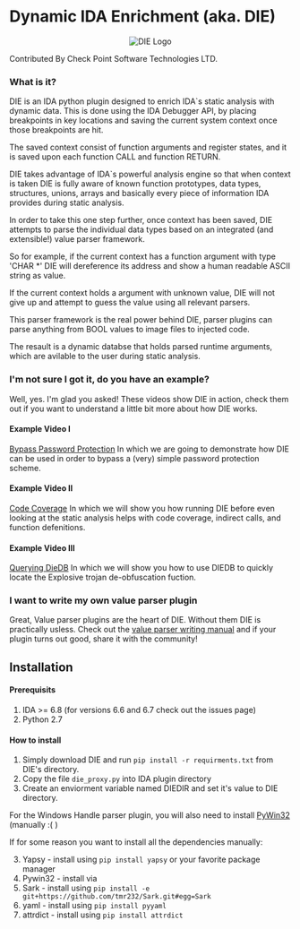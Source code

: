 Dynamic IDA Enrichment (aka. DIE)
=================================

<p align="center">
<img src="https://github.com/ynvb/DIE/blob/master/DIE/icons/logo.png" alt="DIE Logo"/>
</p>

Contributed By Check Point Software Technologies LTD.

### What is it?

DIE is an IDA python plugin designed to enrich IDA`s static analysis with dynamic data.
This is done using the IDA Debugger API, by placing breakpoints in key locations and saving the current system context once those breakpoints are hit.

The saved context consist of function arguments and register states, and it is saved upon each function CALL and function RETURN.

DIE takes advantage of IDA`s powerful analysis engine so that when context is taken DIE is fully aware of known function prototypes, data types, structures, unions, arrays and basically every piece of information IDA provides during static analysis.

In order to take this one step further, once context has been saved, DIE attempts to parse the individual data types based on an integrated (and extensible!) value parser framework.

So for example, if the current context has a function argument with type 'CHAR *' DIE will dereference its address and show a human readable ASCII string as value.

If the current context holds a argument with unknown value, DIE will not give up and attempt to guess the value using all relevant parsers.

This parser framework is the real power behind DIE, parser plugins can parse anything from BOOL values to image files to injected code.

The resault is a dynamic databse that holds parsed runtime arguments, which are avilable to the user during static analysis.

### I'm not sure I got it, do you have an example?

Well, yes. I'm glad you asked!
These videos show DIE in action, check them out if you want to understand a little bit more about how DIE works.

#### Example Video I
[Bypass Password Protection](https://vimeo.com/130815897)
In which we are going to demonstrate how DIE can be used in order to bypass a (very) simple password protection scheme.

#### Example Video II
[Code Coverage](https://vimeo.com/130815898)
In which we will show you how running DIE before even looking at the static analysis helps with code coverage, indirect calls, and function defenitions.

#### Example Video III
[Querying DieDB](https://vimeo.com/130815899)
In which we will show you how to use DIEDB to quickly locate the Explosive trojan de-obfuscation fuction.

### I want to write my own value parser plugin

Great, Value parser plugins are the heart of DIE. Without them DIE is practically usless.
Check out the [value parser writing manual](https://github.com/ynvb/DIE/blob/master/ValueParserWritingManual.md) and if your plugin turns out good, share it with the community!

Installation
------------

#### Prerequisits
1. IDA >= 6.8 (for versions 6.6 and 6.7 check out the issues page)
2. Python 2.7

#### How to install
1. Simply download DIE and run `pip install -r requirments.txt` from DIE's directory.
2. Copy the file `die_proxy.py` into IDA plugin directory
3. Create an enviorment variable named DIEDIR and set it's value to DIE directory.

For the Windows Handle parser plugin, you will also need to install [PyWin32](http://sourceforge.net/projects/pywin32/files/pywin32/) (manually :( )


If for some reason you want to install all the dependencies manually:

3. Yapsy     - install using `pip install yapsy` or your favorite package manager
4. Pywin32   - install via 
5. Sark      - install using `pip install -e git+https://github.com/tmr232/Sark.git#egg=Sark`
6. yaml      - install using `pip install pyyaml`
7. attrdict  - install using `pip install attrdict`
